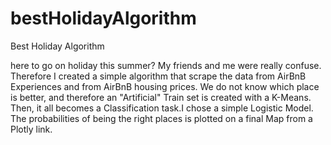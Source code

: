 # bestHolidayAlgorithm
Best Holiday Algorithm

here to go on holiday this summer? My friends and me were really confuse. Therefore I created a simple algorithm that scrape the data from AirBnB Experiences
and from AirBnB housing prices. We do not know which place is better, and therefore an "Artificial" Train set is created with a K-Means. 
Then, it all becomes a Classification task.I chose a simple Logistic Model. The probabilities of being the right places is plotted on a final Map from a Plotly link.
